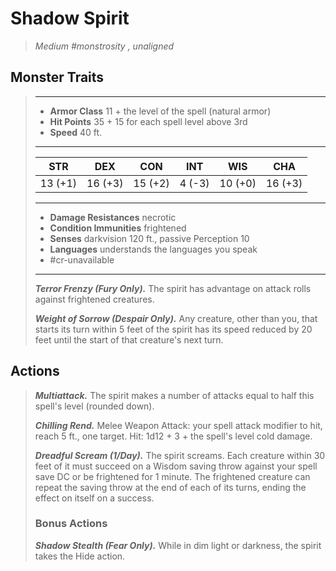 # Shadow Spirit
>*Medium #monstrosity , unaligned*
## Monster Traits
>___
>- **Armor Class** 11 + the level of the spell (natural armor)
>- **Hit Points** 35 + 15 for each spell level above 3rd
>- **Speed** 40 ft.
>___
>|STR|DEX|CON|INT|WIS|CHA|
>|:---:|:---:|:---:|:---:|:---:|:---:|
>|13 (+1)|16 (+3)|15 (+2)|4 (-3)|10 (+0)|16 (+3)|
>___
>- **Damage Resistances** necrotic
>- **Condition Immunities** frightened
>- **Senses** darkvision 120 ft., passive Perception 10
>- **Languages** understands the languages you speak
>- #cr-unavailable
>___
>***Terror Frenzy (Fury Only).*** The spirit has advantage on attack rolls against frightened creatures.  
>
>***Weight of Sorrow (Despair Only).*** Any creature, other than you, that starts its turn within 5 feet of the spirit has its speed reduced by 20 feet until the start of that creature's next turn.  
>
## Actions
>***Multiattack.*** The spirit makes a number of attacks equal to half this spell's level (rounded down).  
>
>***Chilling Rend.*** Melee Weapon Attack: your spell attack modifier to hit, reach 5 ft., one target. Hit: 1d12 + 3 + the spell's level cold damage.  
>
>***Dreadful Scream (1/Day).*** The spirit screams. Each creature within 30 feet of it must succeed on a Wisdom saving throw against your spell save DC or be frightened for 1 minute. The frightened creature can repeat the saving throw at the end of each of its turns, ending the effect on itself on a success.  
>
>### Bonus Actions
>***Shadow Stealth (Fear Only).*** While in dim light or darkness, the spirit takes the Hide action.